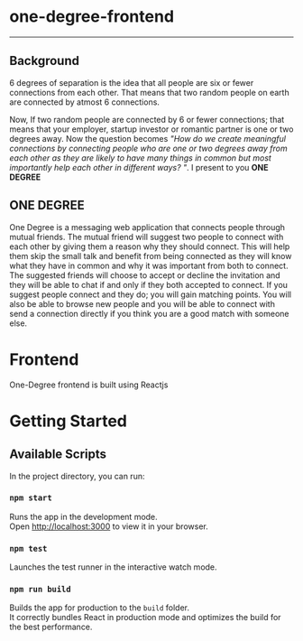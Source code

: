 # one-degree-frontend
---

## Background
6 degrees of separation is the idea that all people are six or fewer connections from each other. That means that two random people on earth are connected by atmost 6 connections. 

Now, If two random people are connected by 6 or fewer connections; that means that your employer, startup investor or romantic partner is one or two degrees away. Now the question becomes *"How do we create meaningful connections by connecting people who are one or two degrees away from each other as they are likely to have many things in common but most importantly help each other in different ways? "*. I present to you **ONE DEGREE**

## ONE DEGREE
One Degree is a messaging web application that connects people through mutual friends. The mutual friend will suggest two people to connect with each other by giving them a reason why they should connect. This will help them skip the small talk and benefit from being connected as they will know what they have in common and why it was important from both to connect. The suggested friends will choose to accept or decline the invitation and they will be able to chat if and only if they both accepted to connect. 
If you suggest people connect and they do; you will gain matching points. You will also be able to browse new people and you will be able to connect with send a connection directly if you think you are a good match with someone else.

# Frontend
One-Degree frontend is built using Reactjs

# Getting Started

## Available Scripts

In the project directory, you can run:

### `npm start`

Runs the app in the development mode.\
Open [http://localhost:3000](http://localhost:3000) to view it in your browser.


### `npm test`

Launches the test runner in the interactive watch mode.

### `npm run build`

Builds the app for production to the `build` folder.\
It correctly bundles React in production mode and optimizes the build for the best performance.

